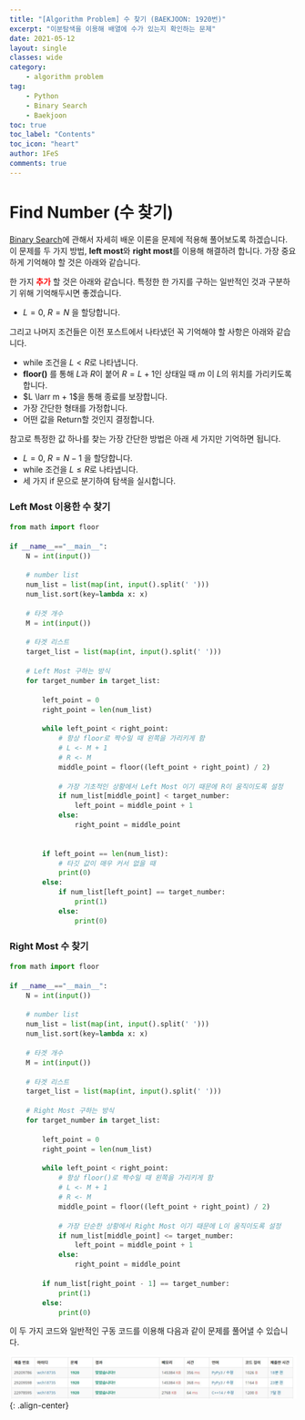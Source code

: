 ```yaml
---
title: "[Algorithm Problem] 수 찾기 (BAEKJOON: 1920번)"
excerpt: "이분탐색을 이용해 배열에 수가 있는지 확인하는 문제"
date: 2021-05-12
layout: single
classes: wide
category:
    - algorithm problem
tag:
    - Python
    - Binary Search
    - Baekjoon
toc: true
toc_label: "Contents"
toc_icon: "heart"
author: 1FeS
comments: true
---
```


# Find Number (수 찾기)

[Binary Search](https://wch18735.github.io/algorithm/Binary_Search/)에 관해서 자세히 배운 이론을 문제에 적용해 풀어보도록 하겠습니다. 이 문제를 두 가지 방법, **left most**와 **right most**를 이용해 해결하려 합니다. 가장 중요하게 기억해야 할 것은 아래와 같습니다.

한 가지 <span style="color:red; font-weight: bold;">추가</span> 할 것은 아래와 같습니다. 특정한 한 가지를 구하는 일반적인 것과 구분하기 위해 기억해두시면 좋겠습니다.

- $L=0$, $R=N$ 을 할당합니다.

그리고 나머지 조건들은 이전 포스트에서 나타냈던 꼭 기억해야 할 사항은 아래와 같습니다.

- while 조건을 $L < R$로 나타냅니다.
- **floor()** 를 통해 $L$과 $R$이 붙어 $R = L + 1$인 상태일 때 $m$ 이 $L$의 위치를 가리키도록 합니다.
- $L \larr m + 1$을 통해 종료를 보장합니다.
- 가장 간단한 형태를 가정합니다.
- 어떤 값을 Return할 것인지 결정합니다.

참고로 특정한 값 하나를 찾는 가장 간단한 방법은 아래 세 가지만 기억하면 됩니다.

- $L=0$, $R= N - 1$ 을 할당합니다.
- while 조건을 $L \le R$로 나타냅니다.
- 세 가지 if 문으로 분기하여 탐색을 실시합니다.

### Left Most 이용한 수 찾기

```python
from math import floor

if __name__=="__main__":
    N = int(input())

    # number list
    num_list = list(map(int, input().split(' ')))
    num_list.sort(key=lambda x: x)

    # 타겟 개수
    M = int(input())

    # 타겟 리스트
    target_list = list(map(int, input().split(' ')))

    # Left Most 구하는 방식
    for target_number in target_list:

        left_point = 0
        right_point = len(num_list)

        while left_point < right_point:
            # 항상 floor로 짝수일 때 왼쪽을 가리키게 함
            # L <- M + 1
            # R <- M
            middle_point = floor((left_point + right_point) / 2)

            # 가장 기초적인 상황에서 Left Most 이기 때문에 R이 움직이도록 설정
            if num_list[middle_point] < target_number:
                left_point = middle_point + 1
            else:
                right_point = middle_point


        if left_point == len(num_list):
            # 타깃 값이 매우 커서 없을 때
            print(0)
        else:
            if num_list[left_point] == target_number:
                print(1)
            else:
                print(0)
```

### Right Most 수 찾기

```python
from math import floor

if __name__=="__main__":
    N = int(input())

    # number list
    num_list = list(map(int, input().split(' ')))
    num_list.sort(key=lambda x: x)

    # 타겟 개수
    M = int(input())

    # 타겟 리스트
    target_list = list(map(int, input().split(' ')))

    # Right Most 구하는 방식
    for target_number in target_list:

        left_point = 0
        right_point = len(num_list)

        while left_point < right_point:
            # 항상 floor()로 짝수일 때 왼쪽을 가리키게 함
            # L <- M + 1
            # R <- M
            middle_point = floor((left_point + right_point) / 2)

            # 가장 단순한 상황에서 Right Most 이기 때문에 L이 움직이도록 설정
            if num_list[middle_point] <= target_number:
                left_point = middle_point + 1
            else:
                right_point = middle_point

        if num_list[right_point - 1] == target_number:
            print(1)
        else:
            print(0)
```

이 두 가지 코드와 일반적인 구동 코드를 이용해 다음과 같이 문제를 풀어낼 수 있습니다.

![find number correct](/_img/2021-05-12/find_number_correct.jpg){: .align-center}